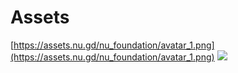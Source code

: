 # Assets

[https://assets.nu.gd/nu_foundation/avatar_1.png](https://assets.nu.gd/nu_foundation/avatar_1.png)
<img src="https://assets.nu.gd/nu_foundation/avatar_1.png" />
